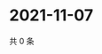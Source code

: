 # 2021-11-07

共 0 条

<!-- BEGIN WEIBO -->
<!-- 最后更新时间 Sun Nov 07 2021 22:12:19 GMT+0800 (China Standard Time) -->

<!-- END WEIBO -->
